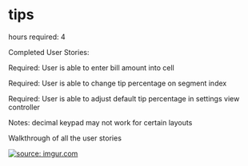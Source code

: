 # tips

hours required: 4

Completed User Stories:

Required: User is able to enter bill amount into cell

Required: User is able to change tip percentage on segment index

Required: User is able to adjust default tip percentage in settings view controller

Notes: decimal keypad may not work for certain layouts

Walkthrough of all the user stories

<a href="http://imgur.com/LMzkUsS"><img src="http://i.imgur.com/LMzkUsS.gif" title="source: imgur.com" /></a>



